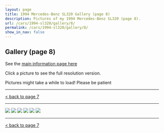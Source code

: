 ```yaml
---
layout: page
title: 1994 Mercedes-Benz SL320 Gallery (page 8)
description: Pictures of my 1994 Mercedes-Benz SL320 (page 8).
url: /cars/1994-sl320/gallery/8/
permalink: /cars/1994-sl320/gallery/8/
show_in_nav: false
---
```


## Gallery (page 8)

See the [main information page here](/cars/1994-sl320/)

Click a picture to see the full resolution version.

Pictures might take a while to load! Please be patient

<hr>

[< back to page 7](/cars/1994-sl320/gallery/7/)

<hr>

<a href="/assets/cars-1994-sl320/sl071.jpg"><image src="/assets/cars-1994-sl320/sl071.jpg" /></a>
<a href="/assets/cars-1994-sl320/sl072.jpg"><image src="/assets/cars-1994-sl320/sl072.jpg" /></a>
<a href="/assets/cars-1994-sl320/sl073.jpg"><image src="/assets/cars-1994-sl320/sl073.jpg" /></a>
<a href="/assets/cars-1994-sl320/sl074.jpg"><image src="/assets/cars-1994-sl320/sl074.jpg" /></a>
<a href="/assets/cars-1994-sl320/sl075.jpg"><image src="/assets/cars-1994-sl320/sl075.jpg" /></a>
<a href="/assets/cars-1994-sl320/sl076.jpg"><image src="/assets/cars-1994-sl320/sl076.jpg" /></a>

<hr>

[< back to page 7](/cars/1994-sl320/gallery/7/)
